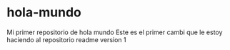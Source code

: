 # hola-mundo
Mi primer repositorio de hola mundo
Este es el primer cambi que le estoy haciendo al repositorio readme
version 1

